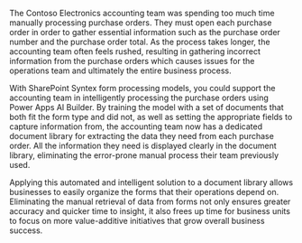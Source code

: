 The Contoso Electronics accounting team was spending too much time manually processing purchase orders. They must open each purchase order in order to gather essential information such as the purchase order number and the purchase order total. As the process takes longer, the accounting team often feels rushed, resulting in gathering incorrect information from the purchase orders which causes issues for the operations team and ultimately the entire business process.

With SharePoint Syntex form processing models, you could support the accounting team in intelligently processing the purchase orders using Power Apps AI Builder. By training the model with a set of documents that both fit the form type and did not, as well as setting the appropriate fields to capture information from, the accounting team now has a dedicated document library for extracting the data they need from each purchase order. All the information they need is displayed clearly in the document library, eliminating the error-prone manual process their team previously used.  

Applying this automated and intelligent solution to a document library allows businesses to easily organize the forms that their operations depend on. Eliminating the manual retrieval of data from forms not only ensures greater accuracy and quicker time to insight, it also frees up time for business units to focus on more value-additive initiatives that grow overall business success.
